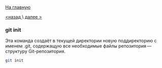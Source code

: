 [На главную](./readme.md) 

[<назад ](./creating%20a%20file.md)  \  [ далее >](./git%20status.md)

### git init

Эта команда создаёт в текущей директории новую поддиректорию с именем .git, содержащую все необходимые файлы репозитория — структуру Git-репозитория.

```bash
git init
```


